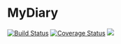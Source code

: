 # MyDiary
[![Build Status](https://travis-ci.org/UggoPrince/MyDiary.svg?branch=develop-APIendpoint-GetAllDiaryEntries)](https://travis-ci.org/UggoPrince/MyDiary) <a href='https://coveralls.io/github/UggoPrince/MyDiarybranch=develop-APIendpoint-GetAllDiaryEntries'><img src='https://coveralls.io/repos/github/UggoPrince/MyDiary/badge.svg?branch=develop-APIendpoint-GetAllDiaryEntries' alt='Coverage Status' /></a> <a href="https://codeclimate.com/github/UggoPrince/MyDiary/test_coverage"><img src="https://api.codeclimate.com/v1/badges/cd2bf5a44988d893158c/test_coverage" /></a>